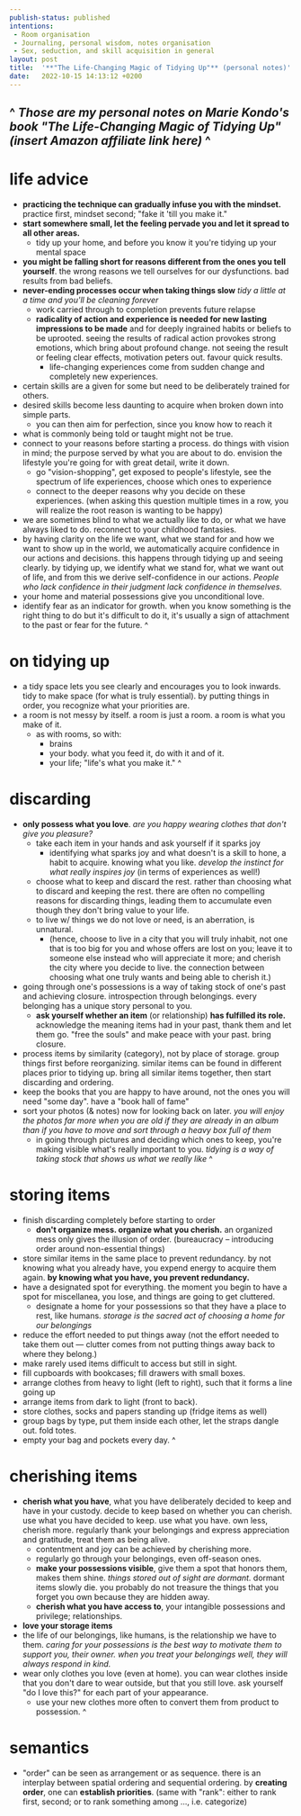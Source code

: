 ```yaml
---
publish-status: published
intentions:
 - Room organisation
 - Journaling, personal wisdom, notes organisation
 - Sex, seduction, and skill acquisition in general
layout: post
title:  '**"The Life-Changing Magic of Tidying Up"** (personal notes)'
date:   2022-10-15 14:13:12 +0200
---
```

^
_Those are my personal notes on Marie Kondo's book "The Life-Changing Magic of Tidying Up" (insert Amazon affiliate link here)_
^
---
# life advice
* **practicing the technique can gradually infuse you with the mindset.** practice first, mindset second; "fake it 'till you make it."
* **start somewhere small, let the feeling pervade you and let it spread to all other areas.**
	* tidy up your home, and before you know it you're tidying up your mental space
* **you might be falling short for reasons different from the ones you tell yourself**. the wrong reasons we tell ourselves for our dysfunctions. bad results from bad beliefs.
* **never-ending processes occur when taking things slow** _tidy a little at a time and you'll be cleaning forever_
	* work carried through to completion prevents future relapse
	* **radicality of action and experience is needed for new lasting impressions to be made** and for deeply ingrained habits or beliefs to be uprooted. seeing the results of radical action provokes strong emotions, which bring about profound change. not seeing the result or feeling clear effects, motivation peters out. favour quick results.
		* life-changing experiences come from sudden change and completely new experiences.
* certain skills are a given for some but need to be deliberately trained for others.
* desired skills become less daunting to acquire when broken down into simple parts.
	* you can then aim for perfection, since you know how to reach it
* what is commonly being told or taught might not be true.
* connect to your reasons before starting a process. do things with vision in mind; the purpose served by what you are about to do. envision the lifestyle you're going for with great detail, write it down.
	* go "vision-shopping", get exposed to people's lifestyle, see the spectrum of life experiences, choose which ones to experience
	* connect to the deeper reasons why you decide on these experiences. (when asking this question multiple times in a row, you will realize the root reason is wanting to be happy)
* we are sometimes blind to what we actually like to do, or what we have always liked to do. reconnect to your childhood fantasies.
* by having clarity on the life we want, what we stand for and how we want to show up in the world, we automatically acquire confidence in our actions and decisions. this happens through tidying up and seeing clearly. by tidying up, we identify what we stand for, what we want out of life, and from this we derive self-confidence in our actions. _People who lack confidence in their judgment lack confidence in themselves._
* your home and material possessions give you unconditional love.
* identify fear as an indicator for growth. when you know something is the right thing to do but it's difficult to do it, it's usually a sign of attachment to the past or fear for the future.
^
# on tidying up
* a tidy space lets you see clearly and encourages you to look inwards. tidy to make space (for what is truly essential). by putting things in order, you recognize what your priorities are.
* a room is not messy by itself. a room is just a room. a room is what you make of it.
	* as with rooms, so with:
		* brains
		* your body. what you feed it, do with it and of it.
		* your life; "life's what you make it."
^
# discarding
* **only possess what you love**. _are you happy wearing clothes that don't give you pleasure?_
	* take each item in your hands and ask yourself if it sparks joy
		* identifying what sparks joy and what doesn't is a skill to hone, a habit to acquire. knowing what you like. _develop the instinct for what really inspires joy_ (in terms of experiences as well!)
	* choose what to keep and discard the rest. rather than choosing what to discard and keeping the rest. there are often no compelling reasons for discarding things, leading them to accumulate even though they don't bring value to your life.
	* to live w/ things we do not love or need, is an aberration, is unnatural.
		* (hence, choose to live in a city that you will truly inhabit, not one that is too big for you and whose offers are lost on you; leave it to someone else instead who will appreciate it more; and cherish the city where you decide to live. the connection between choosing what one truly wants and being able to cherish it.)
* going through one's possessions is a way of taking stock of one's past and achieving closure. introspection through belongings. every belonging has a unique story personal to you.
	* **ask yourself whether an item** (or relationship) **has fulfilled its role.** acknowledge the meaning items had in your past, thank them and let them go. "free the souls" and make peace with your past. bring closure.
* process items by similarity (category), not by place of storage. group things first before reorganizing. similar items can be found in different places prior to tidying up. bring all similar items together, then start discarding and ordering.
* keep the books that you are happy to have around, not the ones you will need "some day". have a "book hall of fame"
* sort your photos (& notes) now for looking back on later. _you will enjoy the photos far more when you are old if they are already in an album than if you have to move and sort through a heavy box full of them_
	* in going through pictures and deciding which ones to keep, you're making visible what's really important to you. _tidying is a way of taking stock that shows us what we really like_
^
# storing items
* finish discarding completely before starting to order
	* **don't organize mess. organize what you cherish.** an organized mess only gives the illusion of order. (bureaucracy – introducing order around non-essential things)
* store similar items in the same place to prevent redundancy. by not knowing what you already have, you expend energy to acquire them again. **by knowing what you have, you prevent redundancy.**
* have a designated spot for everything. the moment you begin to have a spot for miscellanea, you lose, and things are going to get cluttered.
	* designate a home for your possessions so that they have a place to rest, like humans. _storage is the sacred act of choosing a home for our belongings_
* reduce the effort needed to put things away (not the effort needed to take them out — clutter comes from not putting things away back to where they belong.)
* make rarely used items difficult to access but still in sight.
* fill cupboards with bookcases; fill drawers with small boxes.
* arrange clothes from heavy to light (left to right), such that it forms a line going up
* arrange items from dark to light (front to back).
* store clothes, socks and papers standing up (fridge items as well)
* group bags by type, put them inside each other, let the straps dangle out. fold totes.
* empty your bag and pockets every day.
^
# cherishing items
* **cherish what you have**, what you have deliberately decided to keep and have in your custody. decide to keep based on whether you can cherish. use what you have decided to keep. use what you have. own less, cherish more. regularly thank your belongings and express appreciation and gratitude, treat them as being alive.
	* contentment and joy can be achieved by cherishing more.
	* regularly go through your belongings, even off-season ones.
	* **make your possessions visible**, give them a spot that honors them, makes them shine. _things stored out of sight are dormant._ dormant items slowly die. you probably do not treasure the things that you forget you own because they are hidden away.
	* **cherish what you have access to**, your intangible possessions and privilege; relationships.
* **love your storage items**
* the life of our belongings, like humans, is the relationship we have to them. _caring for your possessions is the best way to motivate them to support you, their owner. when you treat your belongings well, they will always respond in kind._
* wear only clothes you love (even at home). you can wear clothes inside that you don't dare to wear outside, but that you still love. ask yourself "do I love this?" for each part of your appearance.
	* use your new clothes more often to convert them from product to possession.
^
# semantics
* "order" can be seen as arrangement or as sequence. there is an interplay between spatial ordering and sequential ordering. by **creating order**, one can **establish priorities**. (same with "rank": either to rank first, second; or to rank something among ..., i.e. categorize)